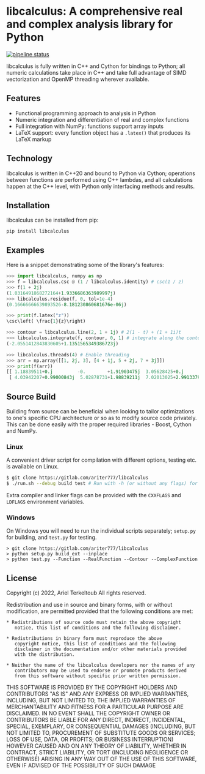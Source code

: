 # libcalculus: A comprehensive real and complex analysis library for Python

[![pipeline status](https://gitlab.com/ariter777/libcalculus/badges/master/pipeline.svg)](https://gitlab.com/ariter777/libcalculus/commits/master)

libcalculus is fully written in C++ and Cython for bindings to Python; all numeric calculations take place in C++ and take full advantage of SIMD vectorization and OpenMP threading wherever available.

## Features

- Functional programming approach to analysis in Python
- Numeric integration and differentiation of real and complex functions
- Full integration with NumPy: functions support array inputs
- LaTeX support: every function object has a `.latex()` that produces its LaTeX markup

## Technology
libcalculus is written in C\+\+20 and bound to Python via Cython; operations between functions are performed using C++ lambdas, and all calculations happen at the C++ level, with Python only interfacing methods and results.

## Installation
libcalculus can be installed from pip:
```
pip install libcalculus
```

## Examples
Here is a snippet demonstrating some of the library's features:
```python
>>> import libcalculus, numpy as np
>>> f = libcalculus.csc @ (1 / libcalculus.identity) # csc(1 / z)
>>> f(1 + 2j)
(1.0316491868272164+1.9336686363989997j)
>>> libcalculus.residue(f, 0, tol=1e-4)
(0.16666666639893526-8.181230860681676e-06j)

>>> print(f.latex("z"))
\csc\left( \frac{1}{z}\right)

>>> contour = libcalculus.line(2, 1 + 1j) # 2(1 - t) + (1 + 1i)t
>>> libcalculus.integrate(f, contour, 0, 1) # integrate along the contour between t=0 and t=1
(-2.0551412843830605+1.1351565349386723j)

>>> libcalculus.threads(4) # Enable threading
>>> arr = np.array([[1, 2j, 3], [4 + 1j, 5 + 2j, 7 + 3j]])
>>> print(f(arr))
[[ 1.18839511+0.j         -0.        +1.91903475j  3.05628425+0.j        ]
 [ 4.03942207+0.99000843j  5.02878731+1.98839211j  7.02013025+2.99133798j]]
```

## Source Build
Building from source can be beneficial when looking to tailor optimizations to one's specific CPU architecture or so as to modify source code privately.
This can be done easily with the proper required libraries - Boost, Cython and NumPy.

### Linux
A convenient driver script for compilation with different options, testing etc. is available on Linux.
```bash
$ git clone https://gitlab.com/ariter777/libcalculus
$ ./run.sh --debug build test # Run with -h (or without any flags) for help
```
Extra compiler and linker flags can be provided with the `CXXFLAGS` and `LDFLAGS` environment variables.

### Windows
On Windows you will need to run the individual scripts separately; `setup.py` for building, and `test.py` for testing.
```batch
> git clone https://gitlab.com/ariter777/libcalculus
> python setup.py build_ext --inplace
> python test.py --Function --RealFunction --Contour --ComplexFunction
```

## License
Copyright (c) 2022, Ariel Terkeltoub
All rights reserved.

Redistribution and use in source and binary forms, with or without
modification, are permitted provided that the following conditions are
met:

    * Redistributions of source code must retain the above copyright
       notice, this list of conditions and the following disclaimer.

    * Redistributions in binary form must reproduce the above
       copyright notice, this list of conditions and the following
       disclaimer in the documentation and/or other materials provided
       with the distribution.

    * Neither the name of the libcalculus developers nor the names of any
       contributors may be used to endorse or promote products derived
       from this software without specific prior written permission.

THIS SOFTWARE IS PROVIDED BY THE COPYRIGHT HOLDERS AND CONTRIBUTORS
"AS IS" AND ANY EXPRESS OR IMPLIED WARRANTIES, INCLUDING, BUT NOT
LIMITED TO, THE IMPLIED WARRANTIES OF MERCHANTABILITY AND FITNESS FOR
A PARTICULAR PURPOSE ARE DISCLAIMED. IN NO EVENT SHALL THE COPYRIGHT
OWNER OR CONTRIBUTORS BE LIABLE FOR ANY DIRECT, INDIRECT, INCIDENTAL,
SPECIAL, EXEMPLARY, OR CONSEQUENTIAL DAMAGES (INCLUDING, BUT NOT
LIMITED TO, PROCUREMENT OF SUBSTITUTE GOODS OR SERVICES; LOSS OF USE,
DATA, OR PROFITS; OR BUSINESS INTERRUPTION) HOWEVER CAUSED AND ON ANY
THEORY OF LIABILITY, WHETHER IN CONTRACT, STRICT LIABILITY, OR TORT
(INCLUDING NEGLIGENCE OR OTHERWISE) ARISING IN ANY WAY OUT OF THE USE
OF THIS SOFTWARE, EVEN IF ADVISED OF THE POSSIBILITY OF SUCH DAMAGE
